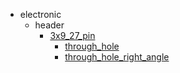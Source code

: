 * electronic
  * header
    * [3x9_27_pin](electronic/header/3x9_27_pin)
      * [through_hole](electronic/header/3x9_27_pin/through_hole)
      * [through_hole_right_angle](electronic/header/3x9_27_pin/through_hole/through_hole_right_angle)
